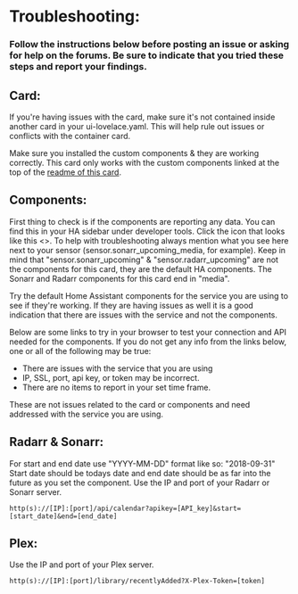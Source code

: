 # Troubleshooting:
### Follow the instructions below before posting an issue or asking for help on the forums. Be sure to indicate that you tried these steps and report your findings.

## Card:

If you're having issues with the card, make sure it's not contained inside another card in your ui-lovelace.yaml. This will help rule out issues or conflicts with the container card.

Make sure you installed the custom components & they are working correctly. This card only works with the custom components linked at the top of the [readme of this card](https://github.com/custom-cards/upcoming-media-card/blob/master/README.md).

## Components:

First thing to check is if the components are reporting any data. You can find this in your HA sidebar under developer tools. Click
the icon that looks like this <>. To help with troubleshooting always mention what you see here next to your sensor (sensor.sonarr_upcoming_media, for example). Keep in mind that "sensor.sonarr_upcoming" & "sensor.radarr_upcoming" are not the components for this card, they are the default HA components. The Sonarr and Radarr components for this card end in "media".

Try the default Home Assistant components for the service you are using to see if they're working. If they are having issues as well it is a good indication that there are issues with the service and not the components.

Below are some links to try in your browser to test your connection and API needed for the components.
If you do not get any info from the links below, one or all of the following may be true:

* There are issues with the service that you are using
* IP, SSL, port, api key, or token may be incorrect.
* There are no items to report in your set time frame.

These are not issues related to the card or components and need addressed with the service you are using.

## Radarr & Sonarr:
For start and end date use "YYYY-MM-DD" format like so: "2018-09-31"
Start date should be todays date and end date should be as far into the future as you set the component. Use the IP and port of your
Radarr or Sonarr server.
`````
http(s)://[IP]:[port]/api/calendar?apikey=[API_key]&start=[start_date]&end=[end_date]
`````
## Plex:
Use the IP and port of your Plex server.
`````
http(s)://[IP]:[port]/library/recentlyAdded?X-Plex-Token=[token]
`````

